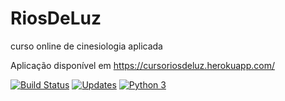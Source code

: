 # RiosDeLuz
curso online de cinesiologia aplicada

Aplicação disponível em https://cursoriosdeluz.herokuapp.com/

[![Build Status](https://travis-ci.org/serlus/RiosDeLuz.svg?branch=master)](https://travis-ci.org/serlus/RiosDeLuz)
[![Updates](https://pyup.io/repos/github/serlus/RiosDeLuz/shield.svg)](https://pyup.io/repos/github/serlus/RiosDeLuz/)
[![Python 3](https://pyup.io/repos/github/serlus/RiosDeLuz/python-3-shield.svg)](https://pyup.io/repos/github/serlus/RiosDeLuz/)

